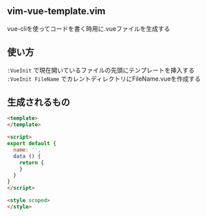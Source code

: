 ## vim-vue-template.vim
vue-cliを使ってコードを書く時用に.vueファイルを生成する

## 使い方

`:VueInit` で現在開いているファイルの先頭にテンプレートを挿入する  
`:VueInit FileName` でカレントディレクトリにFileName.vueを作成する  

## 生成されるもの

```html
<template>
</template>

<script>
export default {
  name: '',
  data () {
    return {
    }
  }
}
</script>

<style scoped>
</style>
```

